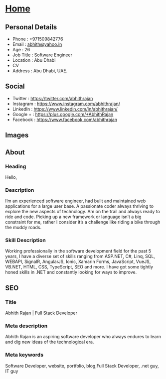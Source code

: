 # [Home](https://www.abhith.net)
## Personal Details
- Phone : +971509842776
- Email : abhith@yahoo.in
- Age : 26
- Job Title : Software Engineer
- Location : Abu Dhabi
- CV
- Address : Abu Dhabi, UAE.

## Social
- Twitter : https://twitter.com/abhithrajan
- Instagram : https://www.instagram.com/abhithrajan/
- LinkedIn : https://www.linkedin.com/in/abhithrajan/
- Google + : https://plus.google.com/+AbhithRajan
- Facebook : https://www.facebook.com/abhithrajan

## Images

## About
### Heading
Hello,
### Description
I’m an experienced software engineer, had built and maintained web applications for a large user base. A passionate coder always thriving to explore the new aspects of technology. Am on the trail and always ready to ride and code. Picking up a new framework or language isn’t a big constraint for me, rather I consider it’s a challenge like riding a bike through the muddy roads.
### Skill Description
Working professionally in the software development field for the past 5 years, I have a diverse set of skills ranging from ASP.NET, C#, Linq, SQL, WEBAPI, SignalR, AngularJS, Ionic, Xamarin Forms, JavaScript, VueJS, VB.NET, HTML, CSS, TypeScript, SEO and more. I have got some tightly honed skills in .NET and constantly looking for ways to improve.

## SEO
### Title
Abhith Rajan | Full Stack Developer
### Meta description
Abhith Rajan is an aspiring software developer who always endures to learn and dig new ideas of the technological era.
### Meta keywords
Software Developer, website, portfolio, blog,Full Stack Developer, .net guy, IT guy